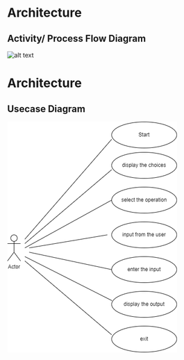 # Architecture
## Activity/ Process Flow Diagram
![alt text](https://github.com/keerthanaBaskar/M1_Scientific_Calculator/blob/main/2_Architecture/flowchart.drawio.png)
# Architecture
## Usecase Diagram
![alt text](https://github.com/keerthanaBaskar/M1_Scientific_Calculator/blob/main/2_Architecture/Behavioural%20Diagram/usecasediagram.drawio.png)